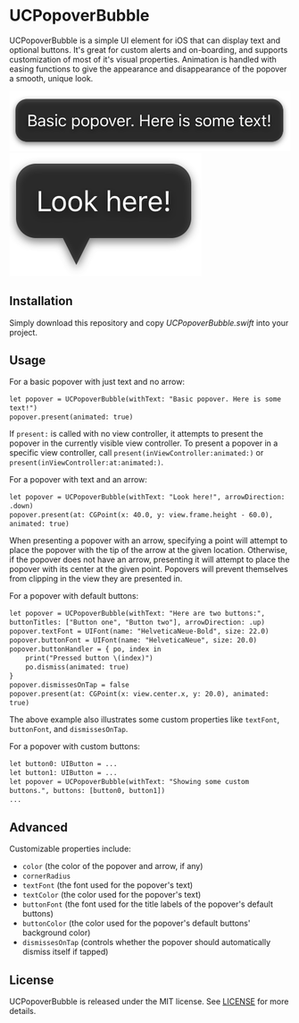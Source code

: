 # UCPopoverBubble

UCPopoverBubble is a simple UI element for iOS that can display text and optional buttons. It's great for custom alerts and on-boarding, and supports customization of most of it's visual properties. Animation is handled with easing functions to give the appearance and disappearance of the popover a smooth, unique look.

![](https://github.com/madebyuppercut/UCPopoverBubble/blob/master/Samples/popover1.png "Basic popover")
![](https://github.com/madebyuppercut/UCPopoverBubble/blob/master/Samples/popover2.png "Popover with arrow")

## Installation
Simply download this repository and copy _UCPopoverBubble.swift_ into your project.

## Usage
For a basic popover with just text and no arrow:
```
let popover = UCPopoverBubble(withText: "Basic popover. Here is some text!")
popover.present(animated: true)
```

If `present:` is called with no view controller, it attempts to present the popover in the currently visible view controller. To present a popover in a specific view controller, call `present(inViewController:animated:)` or `present(inViewController:at:animated:)`.

For a popover with text and an arrow:
```
let popover = UCPopoverBubble(withText: "Look here!", arrowDirection: .down)
popover.present(at: CGPoint(x: 40.0, y: view.frame.height - 60.0), animated: true)
```

When presenting a popover with an arrow, specifying a point will attempt to place the popover with the tip of the arrow at the given location. Otherwise, if the popover does not have an arrow, presenting it will attempt to place the popover with its center at the given point. Popovers will  prevent themselves from clipping in the view they are presented in.

For a popover with default buttons:
```
let popover = UCPopoverBubble(withText: "Here are two buttons:", buttonTitles: ["Button one", "Button two"], arrowDirection: .up)
popover.textFont = UIFont(name: "HelveticaNeue-Bold", size: 22.0)
popover.buttonFont = UIFont(name: "HelveticaNeue", size: 20.0)
popover.buttonHandler = { po, index in
    print("Pressed button \(index)")
    po.dismiss(animated: true)
}
popover.dismissesOnTap = false
popover.present(at: CGPoint(x: view.center.x, y: 20.0), animated: true)
```

The above example also illustrates some custom properties like `textFont`, `buttonFont`, and `dismissesOnTap`.

For a popover with custom buttons:
```
let button0: UIButton = ...
let button1: UIButton = ...
let popover = UCPopoverBubble(withText: "Showing some custom buttons.", buttons: [button0, button1])
...
```

## Advanced
Customizable properties include:
- `color` (the color of the popover and arrow, if any)
- `cornerRadius`
- `textFont` (the font used for the popover's text)
- `textColor` (the color used for the popover's text)
- `buttonFont` (the font used for the title labels of the popover's default buttons)
- `buttonColor` (the color used for the popover's default buttons' background color)
- `dismissesOnTap` (controls whether the popover should automatically dismiss itself if tapped)

## License
UCPopoverBubble is released under the MIT license. See [LICENSE](https://github.com/madebyuppercut/UCPopoverBubble/blob/master/LICENSE.txt) for more details.

